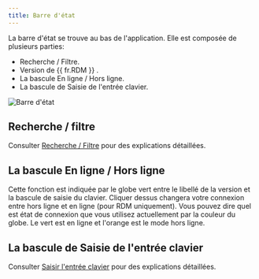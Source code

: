 ```yaml
---
title: Barre d'état
---
```

La barre d'état se trouve au bas de l'application. Elle est composée de plusieurs parties:  

* Recherche / Filtre. 
* Version de {{ fr.RDM }} . 
* La bascule En ligne / Hors ligne. 
* La bascule de Saisie de l'entrée clavier. 

![Barre d'état](/img/fr/rdm/windows/clip10988.png) 

## Recherche / filtre 

Consulter [Recherche / Filtre](/fr/rdm/windows/user-interface/status-bar/search-filter/) pour des explications détaillées. 

## La bascule En ligne / Hors ligne 

Cette fonction est indiquée par le globe vert entre le libellé de la version et la bascule de saisie du clavier. Cliquer dessus changera votre connexion entre hors ligne et en ligne (pour RDM uniquement). Vous pouvez dire quel est état de connexion que vous utilisez actuellement par la couleur du globe. Le vert est en ligne et l'orange est le mode hors ligne. 

## La bascule de Saisie de l'entrée clavier 

Consulter [Saisir l'entrée clavier](/fr/rdm/windows/user-interface/status-bar/grab-input/) pour des explications détaillées. 
